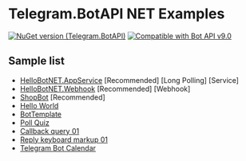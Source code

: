 # Telegram.BotAPI NET Examples

[![NuGet version (Telegram.BotAPI)](https://img.shields.io/nuget/v/Telegram.BotAPI?style=flat-square&logo=nuget)](https://www.nuget.org/packages/Telegram.BotAPI/)
[![Compatible with Bot API v9.0](https://img.shields.io/badge/Bot%20API%20version-v9.0-blue?style=flat-square)](https://core.telegram.org/bots/api#april-11-2025)

## Sample list

- [HelloBotNET.AppService](HelloBotNET.AppService) \[Recommended] \[Long Polling] \[Service]
- [HelloBotNET.Webhook](HelloBotNET.Webhook) \[Recommended] \[Webhook]
- [ShopBot](https://github.com/Eptagone/ShopBot) \[Recommended]
- [Hello World](Hello%20World/readme.md)
- [BotTemplate](BotTemplate/readme.md)
- [Poll Quiz](Poll%20Quiz%2001/readme.md)
- [Callback query 01](Callback%20query%20button%2001/readme.md)
- [Reply keyboard markup 01](ReplyKeyboardMarkup%2001/readme.md)
- [Telegram Bot Calendar](Telegram%20Calendar/readme.md)
